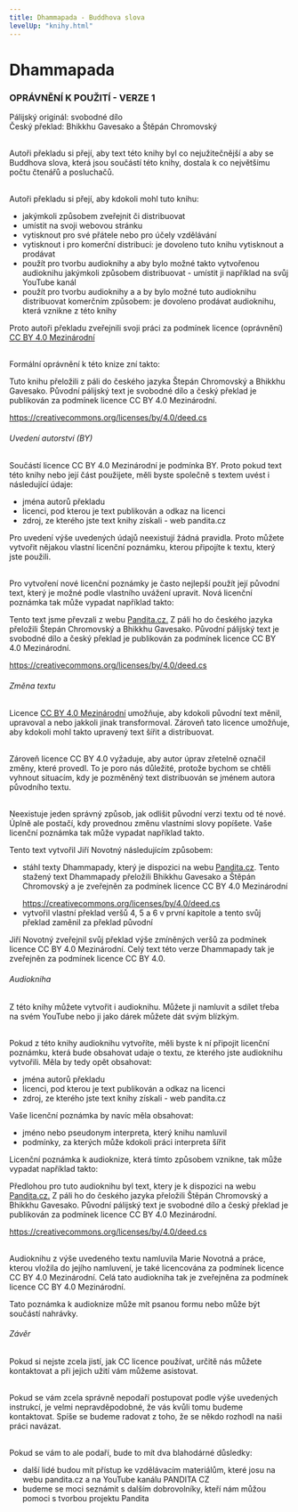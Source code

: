 ```yaml
---
title: Dhammapada - Buddhova slova
levelUp: "knihy.html"
---
```


# Dhammapada

### OPRÁVNĚNÍ K POUŽITÍ - VERZE 1

Pálijský originál: svobodné dílo<br>
Český překlad: Bhikkhu Gavesako a Štěpán Chromovský<br><br>

Autoři překladu si přejí, aby text této knihy byl co nejužitečnější a aby se Buddhova slova, která jsou součástí této knihy, dostala k co největšímu počtu čtenářů a posluchačů.<br><br>

Autoři překladu si přejí, aby kdokoli mohl tuto knihu:

<ul style="margin-top:7px">
<li>jakýmkoli způsobem zveřejnit či distribuovat</li>
<li>umístit na svoji webovou stránku</li>
<li>vytisknout pro své přátele nebo pro účely vzdělávání</li>
<li>vytisknout i pro komerční distribuci: je dovoleno tuto knihu vytisknout a prodávat</li>
<li>použít pro tvorbu audioknihy a aby bylo možné takto vytvořenou audioknihu jakýmkoli způsobem distribuovat - umístit ji například na svůj YouTube kanál</li>
<li>použít pro tvorbu audioknihy a a by bylo možné tuto audioknihu distribuovat komerčním způsobem: je dovoleno prodávat audioknihu, která vznikne z této knihy</li>
</ul>

Proto autoři překladu zveřejnili svoji práci za podmínek licence (oprávnění) [CC BY 4.0 Mezinárodní](https://creativecommons.org/licenses/by/4.0/deed.cs)<br><br>

Formální oprávnění k této knize zní takto:

<div class="citace">

Tuto knihu přeložili z páli do českého jazyka Štepán Chromovský a Bhikkhu Gavesako. Původní pálijský text je svobodné dílo a český překlad je publikován za podmínek licence CC BY 4.0 Mezinárodní.<br>

<div class="do-not-break-out">
<a  href="https://creativecommons.org/licenses/by/4.0/deed.cs">https://creativecommons.org/licenses/by/4.0/deed.cs</a></div>

</div>

###### Uvedení autorství (BY)

Součástí licence CC BY 4.0 Mezinárodní je podmínka BY.
Proto pokud text této knihy nebo její část použijete, měli byste společně s textem uvést i následující údaje:

<ul style="margin-top:7px">
<li>jména autorů překladu</li>
<li>licenci, pod kterou je text publikován a odkaz na licenci</li>
<li>zdroj, ze kterého jste text knihy získali - web pandita.cz</li>
</ul>

Pro uvedení výše uvedených údajů neexistují žádná pravidla. Proto můžete vytvořit nějakou vlastní licenční poznámku, kterou připojíte k textu, který jste použili. <br><br>

Pro vytvoření nové licenční poznámky je často nejlepší použít její původní text, který je možné podle vlastního uvážení upravit. Nová licenční poznámka tak může vypadat například takto:

<div class="citace">

Tento text jsme převzali z webu [Pandita.cz.](https://www.pandita.cz/) Z páli ho do českého jazyka přeložili Štepán Chromovský a Bhikkhu Gavesako. Původní pálijský text je svobodné dílo a český překlad je publikován za podmínek licence CC BY 4.0 Mezinárodní.<br>

<div class="do-not-break-out">
<a  href="https://creativecommons.org/licenses/by/4.0/deed.cs">https://creativecommons.org/licenses/by/4.0/deed.cs</a></div>

</div>

###### Změna textu

Licence [CC BY 4.0 Mezinárodní]() umožňuje, aby kdokoli původní text měnil, upravoval a nebo jakkoli jinak transformoval. Zároveň tato licence umožňuje, aby kdokoli mohl takto upravený text šířit a distribuovat.<br><br>

Zároveň licence CC BY 4.0 vyžaduje, aby autor úprav zřetelně označil změny, které provedl. To je poro nás důležité, protože bychom se chtěli vyhnout situacím, kdy je pozměněný text distribuován se jménem autora původního textu.<br><br>

Neexistuje jeden správný způsob, jak odlišit původní verzi textu od té nové. Úplně ale postačí, kdy provednou změnu vlastními slovy popíšete. Vaše licenční poznámka tak může vypadat například takto.

<div class="citace">
Tento text vytvořil Jiří Novotný následujícím způsobem:

<ul>
<li>

stáhl texty Dhammapady, který je dispozici na webu [Pandita.cz](https://www.pandita.cz/knihy/dhammapada.html). Tento stažený text Dhammapady přeložili Bhikkhu Gavesako a Štěpán Chromovský a je zveřejněn za podmínek licence CC BY 4.0 Mezinárodní

<div class="do-not-break-out">
<a  href="https://creativecommons.org/licenses/by/4.0/deed.cs">https://creativecommons.org/licenses/by/4.0/deed.cs</a></div>

</li>

<li>vytvořil vlastní překlad veršů 4, 5 a 6 v první kapitole a tento svůj překlad zaměnil za překlad původní</li>
</ul>

Jiří Novotný zveřejnil svůj překlad výše zmíněných veršů za podmínek licence CC BY 4.0 Mezinárodní. Celý text této verze Dhammapady tak je zveřejněn za podmínek licence CC BY 4.0.

</div>

###### Audiokniha

Z této knihy můžete vytvořit i audioknihu. Můžete ji namluvit a sdílet třeba na svém YouTube nebo ji jako dárek můžete dát svým blízkým.<br><br>

Pokud z této knihy audioknihu vytvoříte, měli byste k ní připojit licenční poznámku, která bude obsahovat udaje o textu, ze kterého jste audioknihu vytvořili. Měla by tedy opět obsahovat:

<ul style="margin-top:7px">
<li>jména autorů překladu</li>
<li>licenci, pod kterou je text publikován a odkaz na licenci</li>
<li>zdroj, ze kterého jste text knihy získali - web pandita.cz</li>
</ul>

Vaše licenční poznámka by navíc měla obsahovat:

<ul style="margin-top:7px">
<li>jméno nebo pseudonym interpreta, který knihu namluvil</li>
<li>podmínky, za kterých může kdokoli práci interpreta šířit</li>
</ul>

Licenční poznámka k audioknize, která tímto způsobem vznikne, tak může vypadat například takto:

<div class="citace">

Předlohou pro tuto audioknihu byl text, ktery je k dispozici na webu [Pandita.cz.](https://www.pandita.cz/) Z páli ho do českého jazyka přeložili Štěpán Chromovský a Bhikkhu Gavesako. Původní pálijský text je svobodné dílo a český překlad je publikován za podmínek licence CC BY 4.0 Mezinárodní.<br>

<div class="do-not-break-out">
<a  href="https://creativecommons.org/licenses/by/4.0/deed.cs">https://creativecommons.org/licenses/by/4.0/deed.cs</a></div><br>

Audioknihu z výše uvedeného textu namluvila Marie Novotná a práce, kterou vložila do jejího namluvení, je také licencována za podmínek licence CC BY 4.0 Mezinárodní. Celá tato audiokniha tak je zveřejněna za podmínek licence CC BY 4.0 Mezinárodní.

</div>

Tato poznámka k audioknize může mít psanou formu nebo může být součástí nahrávky.

###### Závěr

Pokud si nejste zcela jistí, jak CC licence používat, určitě nás můžete kontaktovat a při jejich užití vám můžeme asistovat. <br><br>

Pokud se vám zcela správně nepodaří postupovat podle výše uvedených instrukcí, je velmi nepravděpodobné, že vás kvůli tomu budeme kontaktovat. Spíše se budeme radovat z toho, že se někdo rozhodl na naši práci navázat. <br><br>

Pokud se vám to ale podaří, bude to mít dva blahodárné důsledky:

<ul>
<li>další lidé budou mít přístup ke vzdělávacím materiálům, které josu na webu pandita.cz a na YouTube kanálu PANDITA CZ</li>
<li>budeme se moci seznámit s dalším dobrovolníky, kteří nám můžou pomoci s tvorbou projektu Pandita</li>
</ul>
